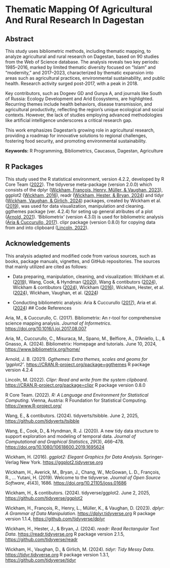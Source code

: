 # Thematic Mapping Of Agricultural And Rural Research In Dagestan

## Abstract

This study uses bibliometric methods, including thematic mapping, to
analyze agricultural and rural research on Dagestan, based on 90 studies
from the Web of Science database. The analysis reveals two key periods:
1985–2016, marked by limited thematic diversity focused on “Islam” and
“modernity,” and 2017–2023, characterized by thematic expansion into
areas such as agricultural practices, environmental sustainability, and
public health. Research activity surged post-2017, with a peak in 2018.

Key contributors, such as Dogeev GD and Gunya A, and journals like South
of Russia: Ecology Development and Arid Ecosystems, are highlighted.
Recurring themes include health behaviors, disease transmission, and
agricultural productivity, reflecting the region’s unique ecological and
social contexts. However, the lack of studies employing advanced
methodologies like artificial intelligence underscores a critical
research gap.

This work emphasizes Dagestan’s growing role in agricultural research,
providing a roadmap for innovative solutions to regional challenges,
fostering food security, and promoting environmental sustainability.

**Keywords:** R Programming, Bibliometrics, Caucasus, Dagestan,
Agriculture

## R Packages

This study used the R statistical environment, version 4.2.2, developed
by R Core Team ([2022](#ref-r-2022)). The tidyverse meta-package
(version 2.0.0) which consists of the dplyr ([Wickham, François, Henry,
Müller, & Vaughan, 2023](#ref-dplyr-2023-github)), ggplot2 ([Wickham,
2016](#ref-ggplot2-2016)), readr ([Wickham, Hester, & Bryan,
2024](#ref-readr-2024-github)) and tidyr ([Wickham, Vaughan, & Girlich,
2024](#ref-tidyr-2024-github)) packages, created by Wickham et al.
([2019](#ref-tidyverse-2019)), was used for data visualization,
manipulation and cleaning. ggthemes package (ver. 4.2.4) for seting up
general atributes of a plot ([Arnold, 2021](#ref-ggthemes_2021)).
‘Bibliometrix’ (version 4.3.0) is used for bibliometric analysis ([Aria
& Cuccurullo, 2017](#ref-aria_bibliometrix_2017)). clipr package
(version 0.8.0) for copying data from and into clipboard ([Lincoln,
2022](#ref-clipr_2022)).

## Acknowledgements

This analysis adapted and modified code from various sources, such as
books, package manuals, vignettes, and GitHub repositories. The sources
that mainly utilized are cited as follows:

-   Data preparing, manipulation, cleaning, and visualization: Wickham
    et al. ([2019](#ref-tidyverse-2019)), Wang, Cook, & Hyndman
    ([2020](#ref-tsibble-2020)), Wang & contibutors
    ([2024](#ref-tsibble-2024-github)), Wickham & contibutors
    ([2024](#ref-ggplot2-2024-github)), Wickham
    ([2016](#ref-ggplot2-2016)), Wickham, Hester, et al.
    ([2024](#ref-readr-2024-github)), Wickham, Vaughan, et al.
    ([2024](#ref-tidyr-2024-github))

-   Conducting bibliometric analysis: Aria & Cuccurullo
    ([2017](#ref-aria_bibliometrix_2017)), Aria et al.
    ([2024](#ref-biblimetrixhomepage2024)) \## Code References

Aria, M., & Cuccurullo, C. (2017). Bibliometrix: An r-tool for
comprehensive science mapping analysis. *Journal of Informetrics*.
<https://doi.org/10.1016/j.joi.2017.08.007>

Aria, M., Cuccurullo, C., Misuraca, M., Spano, M., Belfiore, A.,
D’Aniello, L., & Gnasso, A. (2024). Bibliometrix: Homepage and
tutorials. June 10, 2024, <https://www.bibliometrix.org/home/>

Arnold, J. B. (2021). *Ggthemes: Extra themes, scales and geoms for
’ggplot2’*. <https://CRAN.R-project.org/package=ggthemes> R package
version 4.2.4

Lincoln, M. (2022). *Clipr: Read and write from the system clipboard*.
<https://CRAN.R-project.org/package=clipr> R package version 0.8.0

R Core Team. (2022). *<span class="nocase">R: A Language and Environment
for Statistical Computing</span>*. Vienna, Austria: R Foundation for
Statistical Computing. <https://www.R-project.org/>

Wang, E., & contibutors. (2024). <span
class="nocase">tidyverts/tsibble</span>. June 2, 2025,
<https://github.com/tidyverts/tsibble>

Wang, E., Cook, D., & Hyndman, R. J. (2020). <span class="nocase">A new
tidy data structure to support exploration and modeling of temporal
data</span>. *Journal of Computational and Graphical Statistics*,
*29*(3), 466–478. <https://doi.org/10.1080/10618600.2019.1695624>

Wickham, H. (2016). *<span class="nocase">ggplot2: Elegant Graphics for
Data Analysis</span>*. Springer-Verlag New York.
<https://ggplot2.tidyverse.org>

Wickham, H., Averick, M., Bryan, J., Chang, W., McGowan, L. D.,
François, R., … Yutani, H. (2019). <span class="nocase">Welcome to the
<span class="nocase">tidyverse</span></span>. *Journal of Open Source
Software*, *4*(43), 1686. <https://doi.org/10.21105/joss.01686>

Wickham, H., & contibutors. (2024). <span
class="nocase">tidyverse/ggplot2</span>. June 2, 2025,
<https://github.com/tidyverse/ggplot2>

Wickham, H., François, R., Henry, L., Müller, K., & Vaughan, D. (2023).
*<span class="nocase">dplyr: A Grammar of Data Manipulation</span>*.
<https://dplyr.tidyverse.org> R package version 1.1.4,
https://github.com/tidyverse/dplyr

Wickham, H., Hester, J., & Bryan, J. (2024). *<span
class="nocase">readr: Read Rectangular Text Data</span>*.
<https://readr.tidyverse.org> R package version 2.1.5,
https://github.com/tidyverse/readr

Wickham, H., Vaughan, D., & Girlich, M. (2024). *<span
class="nocase">tidyr: Tidy Messy Data</span>*.
<https://tidyr.tidyverse.org> R package version 1.3.1,
https://github.com/tidyverse/tidyr
